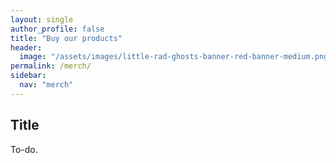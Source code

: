 ```yaml
---
layout: single
author_profile: false
title: "Buy our products"
header:
  image: "/assets/images/little-rad-ghosts-banner-red-banner-medium.png"
permalink: /merch/
sidebar:
  nav: "merch"
---
```


## Title

To-do.
